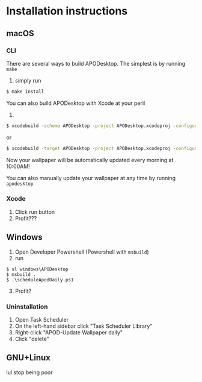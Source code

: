 # Installation instructions

## macOS

### CLI

There are several ways to build APODesktop.  The simplest is by running `make`

1. simply run

```sh
$ make install
```

You can also build APODesktop with Xcode at your peril

1.

```sh
$ xcodebuild -scheme APODesktop -project APODesktop.xcodeproj -configuration Release CONFIGURATION_BUILD_DIR=./build
```

or

```sh
$ xcodebuild -target APODesktop -project APODesktop.xcodeproj -configuration Release CONFIGURATION_BUILD_DIR=./build
```

Now your wallpaper will be automatically updated every morning at 10:00AM!

You can also manually update your wallpaper at any time by running `apodesktop`

### Xcode

1. Click run button
2. Profit???

## Windows

1. Open Developer Powershell (Powershell with `msbuild`)
2. run

```pwsh
$ sl windows\APODesktop
$ msbuild .
$ .\scheduleApodDaily.ps1
```

3. Profit?

### Uninstallation

1. Open Task Scheduler
2. On the left-hand sidebar click "Task Scheduler Library"
3. Right-click "APOD-Update Wallpaper daily"
4. Click "delete"

## GNU+Linux

lul stop being poor
